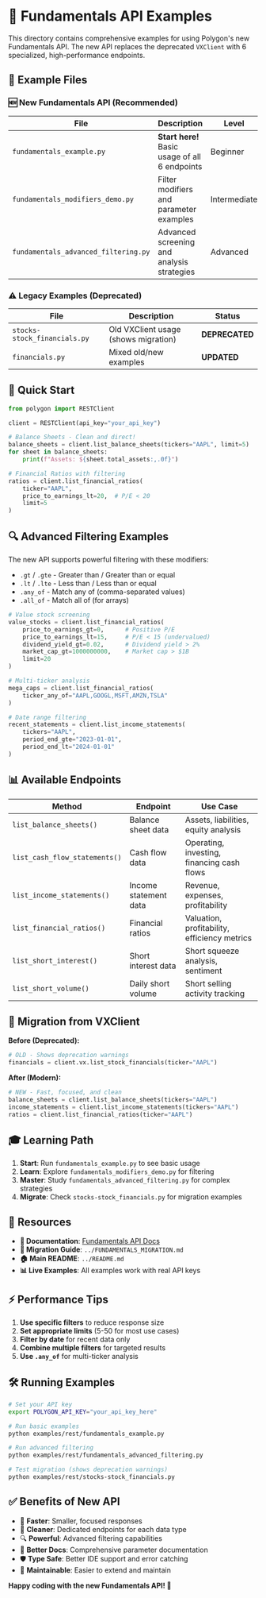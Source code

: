 # 🚀 Fundamentals API Examples

This directory contains comprehensive examples for using Polygon's new Fundamentals API. The new API replaces the deprecated `VXClient` with 6 specialized, high-performance endpoints.

## 📁 Example Files

### 🆕 New Fundamentals API (Recommended)

| File | Description | Level |
|------|-------------|-------|
| `fundamentals_example.py` | **Start here!** Basic usage of all 6 endpoints | Beginner |
| `fundamentals_modifiers_demo.py` | Filter modifiers and parameter examples | Intermediate |
| `fundamentals_advanced_filtering.py` | Advanced screening and analysis strategies | Advanced |

### ⚠️ Legacy Examples (Deprecated)

| File | Description | Status |
|------|-------------|--------|
| `stocks-stock_financials.py` | Old VXClient usage (shows migration) | **DEPRECATED** |
| `financials.py` | Mixed old/new examples | **UPDATED** |

## 🎯 Quick Start

```python
from polygon import RESTClient

client = RESTClient(api_key="your_api_key")

# Balance Sheets - Clean and direct!
balance_sheets = client.list_balance_sheets(tickers="AAPL", limit=5)
for sheet in balance_sheets:
    print(f"Assets: ${sheet.total_assets:,.0f}")

# Financial Ratios with filtering
ratios = client.list_financial_ratios(
    ticker="AAPL", 
    price_to_earnings_lt=20,  # P/E < 20
    limit=5
)
```

## 🔍 Advanced Filtering Examples

The new API supports powerful filtering with these modifiers:

- `.gt` / `.gte` - Greater than / Greater than or equal
- `.lt` / `.lte` - Less than / Less than or equal  
- `.any_of` - Match any of (comma-separated values)
- `.all_of` - Match all of (for arrays)

```python
# Value stock screening
value_stocks = client.list_financial_ratios(
    price_to_earnings_gt=0,      # Positive P/E
    price_to_earnings_lt=15,     # P/E < 15 (undervalued)
    dividend_yield_gt=0.02,      # Dividend yield > 2%
    market_cap_gt=1000000000,    # Market cap > $1B
    limit=20
)

# Multi-ticker analysis
mega_caps = client.list_financial_ratios(
    ticker_any_of="AAPL,GOOGL,MSFT,AMZN,TSLA"
)

# Date range filtering
recent_statements = client.list_income_statements(
    tickers="AAPL",
    period_end_gte="2023-01-01",
    period_end_lt="2024-01-01"
)
```

## 📊 Available Endpoints

| Method | Endpoint | Use Case |
|--------|----------|----------|
| `list_balance_sheets()` | Balance sheet data | Assets, liabilities, equity analysis |
| `list_cash_flow_statements()` | Cash flow data | Operating, investing, financing cash flows |
| `list_income_statements()` | Income statement data | Revenue, expenses, profitability |
| `list_financial_ratios()` | Financial ratios | Valuation, profitability, efficiency metrics |
| `list_short_interest()` | Short interest data | Short squeeze analysis, sentiment |
| `list_short_volume()` | Daily short volume | Short selling activity tracking |

## 🚨 Migration from VXClient

**Before (Deprecated):**
```python
# OLD - Shows deprecation warnings
financials = client.vx.list_stock_financials(ticker="AAPL")
```

**After (Modern):**
```python
# NEW - Fast, focused, and clean
balance_sheets = client.list_balance_sheets(tickers="AAPL")
income_statements = client.list_income_statements(tickers="AAPL")
ratios = client.list_financial_ratios(ticker="AAPL")
```

## 🎓 Learning Path

1. **Start**: Run `fundamentals_example.py` to see basic usage
2. **Learn**: Explore `fundamentals_modifiers_demo.py` for filtering
3. **Master**: Study `fundamentals_advanced_filtering.py` for complex strategies
4. **Migrate**: Check `stocks-stock_financials.py` for migration examples

## 🔗 Resources

- **📖 Documentation**: [Fundamentals API Docs](https://polygon-api-client.readthedocs.io/en/latest/Fundamentals.html)
- **🔄 Migration Guide**: `../FUNDAMENTALS_MIGRATION.md`
- **🏠 Main README**: `../README.md`
- **📊 Live Examples**: All examples work with real API keys

## ⚡ Performance Tips

1. **Use specific filters** to reduce response size
2. **Set appropriate limits** (5-50 for most use cases)
3. **Filter by date** for recent data only
4. **Combine multiple filters** for targeted results
5. **Use `.any_of`** for multi-ticker analysis

## 🛠️ Running Examples

```bash
# Set your API key
export POLYGON_API_KEY="your_api_key_here"

# Run basic examples
python examples/rest/fundamentals_example.py

# Run advanced filtering
python examples/rest/fundamentals_advanced_filtering.py

# Test migration (shows deprecation warnings)
python examples/rest/stocks-stock_financials.py
```

## ✅ Benefits of New API

- 🚀 **Faster**: Smaller, focused responses
- 🎯 **Cleaner**: Dedicated endpoints for each data type  
- 🔍 **Powerful**: Advanced filtering capabilities
- 📝 **Better Docs**: Comprehensive parameter documentation
- 🛡️ **Type Safe**: Better IDE support and error catching
- 🔧 **Maintainable**: Easier to extend and maintain

**Happy coding with the new Fundamentals API! 🎉**
